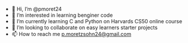 - 👋 Hi, I’m @pmoret24
- 👀 I’m interested in learning benginer code
- 🌱 I’m currently learning C and Python on Harvards CS50 online course
- 💞️ I’m looking to collaborate on easy learners starter projects
- 📫 How to reach me p.moretzsohn24@gmail.com

<!---
pmoret24/pmoret24 is a ✨ special ✨ repository because its `README.md` (this file) appears on your GitHub profile.
You can click the Preview link to take a look at your changes.
--->
